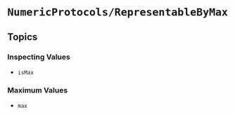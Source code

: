 # ``NumericProtocols/RepresentableByMax``

## Topics

### Inspecting Values

- ``isMax``

### Maximum Values

- ``max``
